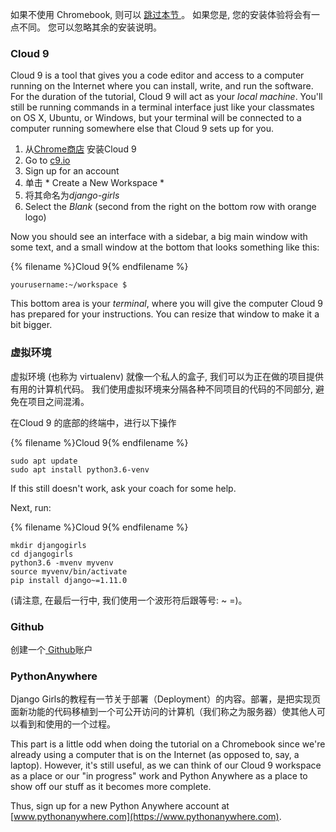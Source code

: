 如果不使用 Chromebook, 则可以 [ 跳过本节 ](http://tutorial.djangogirls.org/en/installation/#install-python)。 如果您是, 您的安装体验将会有一点不同。 您可以忽略其余的安装说明。

### Cloud 9

Cloud 9 is a tool that gives you a code editor and access to a computer running on the Internet where you can install, write, and run the software. For the duration of the tutorial, Cloud 9 will act as your *local machine*. You'll still be running commands in a terminal interface just like your classmates on OS X, Ubuntu, or Windows, but your terminal will be connected to a computer running somewhere else that Cloud 9 sets up for you.

1. 从[Chrome商店](https://chrome.google.com/webstore/detail/cloud9/nbdmccoknlfggadpfkmcpnamfnbkmkcp) 安装Cloud 9
2. Go to [c9.io](https://c9.io)
3. Sign up for an account
4. 单击 * Create a New Workspace *
5. 将其命名为*django-girls*
6. Select the *Blank* (second from the right on the bottom row with orange logo)

Now you should see an interface with a sidebar, a big main window with some text, and a small window at the bottom that looks something like this:

{% filename %}Cloud 9{% endfilename %}

    yourusername:~/workspace $
    

This bottom area is your *terminal*, where you will give the computer Cloud 9 has prepared for your instructions. You can resize that window to make it a bit bigger.

### 虚拟环境

虚拟环境 (也称为 virtualenv) 就像一个私人的盒子, 我们可以为正在做的项目提供有用的计算机代码。 我们使用虚拟环境来分隔各种不同项目的代码的不同部分, 避免在项目之间混淆。

在Cloud 9 的底部的终端中，进行以下操作

{% filename %}Cloud 9{% endfilename %}

    sudo apt update
    sudo apt install python3.6-venv
    

If this still doesn't work, ask your coach for some help.

Next, run:

{% filename %}Cloud 9{% endfilename %}

    mkdir djangogirls
    cd djangogirls
    python3.6 -mvenv myvenv
    source myvenv/bin/activate
    pip install django~=1.11.0
    

(请注意, 在最后一行中, 我们使用一个波形符后跟等号: ~ =)。

### Github

创建一个[ Github](https://github.com)账户

### PythonAnywhere

Django Girls的教程有一节关于部署（Deployment）的内容。部署，是把实现页面新功能的代码移植到一个可公开访问的计算机（我们称之为服务器）使其他人可以看到和使用的一个过程。

This part is a little odd when doing the tutorial on a Chromebook since we're already using a computer that is on the Internet (as opposed to, say, a laptop). However, it's still useful, as we can think of our Cloud 9 workspace as a place or our "in progress" work and Python Anywhere as a place to show off our stuff as it becomes more complete.

Thus, sign up for a new Python Anywhere account at [www.pythonanywhere.com](https://www.pythonanywhere.com).